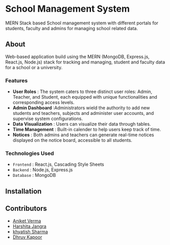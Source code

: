 # School Management System
  
MERN Stack based School management system with different portals for students, faculty and admins for managing school related data.

## About

Web-based application build using the MERN (MongoDB, Express.js, React.js, Node.js) stack for tracking and managing, student and faculty data for a school or a university.

### Features

- **User Roles** : The system caters to three distinct user roles: Admin, Teacher, and Student, each equipped with unique functionalities and corresponding access levels.
- **Admin Dashboard** :Administrators wield the authority to add new students and teachers, subjects and administer user accounts, and supervise system configurations.
- **Data Visualization** : Users can visualize their data through tables.
- **Time Management** : Built-in calender to help users keep track of time.
- **Notices** : Both admins and teachers can generate real-time notices displayed on the notice board, accessible to all students.

### Technologies Used

- `Frontend` : React.js, Cascading Style Sheets
- `Backend` : Node.js, Express.js
- `Database` : MongoDB


## Installation


## Contributors

- [Aniket Verma](https://github.com/aniketan20)
- [Harshita Jangra](https://github.com/githarshitajj)
- [khyatish Sharma](https://github.com/KhyatishSharma)
- [Dhruv Kapoor](https://github.com/Dhruv-Kapoor-1202)